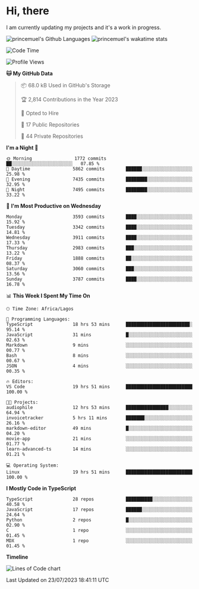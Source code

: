 # Hi, there

I am currently updating my projects and it's a work in progress.

![princemuel's Github Languages](https://github-readme-stats.vercel.app/api/top-langs/?username=princemuel&text_color=586069&layout=compact&hide_border=true&title_color=0366d6&count_private=true&include_all_commits=true&theme=tokyonight&show_icons=true)
![princemuel's wakatime stats](https://github-readme-stats.vercel.app/api/wakatime?username=princemuel&text_color=586069&layout=compact&hide_border=true&title_color=0366d6&count_private=true&include_all_commits=true&theme=tokyonight&show_icons=true)

<!--START_SECTION:waka-->
![Code Time](http://img.shields.io/badge/Code%20Time-2%2C679%20hrs%203%20mins-blue)

![Profile Views](http://img.shields.io/badge/Profile%20Views-8-blue)

**🐱 My GitHub Data** 

> 📦 68.0 kB Used in GitHub's Storage 
 > 
> 🏆 2,814 Contributions in the Year 2023
 > 
> 💼 Opted to Hire
 > 
> 📜 17 Public Repositories 
 > 
> 🔑 44 Private Repositories 
 > 
**I'm a Night 🦉** 

```text
🌞 Morning                1772 commits        ██░░░░░░░░░░░░░░░░░░░░░░░   07.85 % 
🌆 Daytime                5862 commits        ██████░░░░░░░░░░░░░░░░░░░   25.98 % 
🌃 Evening                7435 commits        ████████░░░░░░░░░░░░░░░░░   32.95 % 
🌙 Night                  7495 commits        ████████░░░░░░░░░░░░░░░░░   33.22 % 
```
📅 **I'm Most Productive on Wednesday** 

```text
Monday                   3593 commits        ████░░░░░░░░░░░░░░░░░░░░░   15.92 % 
Tuesday                  3342 commits        ████░░░░░░░░░░░░░░░░░░░░░   14.81 % 
Wednesday                3911 commits        ████░░░░░░░░░░░░░░░░░░░░░   17.33 % 
Thursday                 2983 commits        ███░░░░░░░░░░░░░░░░░░░░░░   13.22 % 
Friday                   1888 commits        ██░░░░░░░░░░░░░░░░░░░░░░░   08.37 % 
Saturday                 3060 commits        ███░░░░░░░░░░░░░░░░░░░░░░   13.56 % 
Sunday                   3787 commits        ████░░░░░░░░░░░░░░░░░░░░░   16.78 % 
```


📊 **This Week I Spent My Time On** 

```text
🕑︎ Time Zone: Africa/Lagos

💬 Programming Languages: 
TypeScript               18 hrs 53 mins      ████████████████████████░   95.14 % 
JavaScript               31 mins             █░░░░░░░░░░░░░░░░░░░░░░░░   02.63 % 
Markdown                 9 mins              ░░░░░░░░░░░░░░░░░░░░░░░░░   00.77 % 
Bash                     8 mins              ░░░░░░░░░░░░░░░░░░░░░░░░░   00.67 % 
JSON                     4 mins              ░░░░░░░░░░░░░░░░░░░░░░░░░   00.35 % 

🔥 Editors: 
VS Code                  19 hrs 51 mins      █████████████████████████   100.00 % 

🐱‍💻 Projects: 
audiophile               12 hrs 53 mins      ████████████████░░░░░░░░░   64.94 % 
invoicetracker           5 hrs 11 mins       ███████░░░░░░░░░░░░░░░░░░   26.16 % 
markdown-editor          49 mins             █░░░░░░░░░░░░░░░░░░░░░░░░   04.20 % 
movie-app                21 mins             ░░░░░░░░░░░░░░░░░░░░░░░░░   01.77 % 
learn-advanced-ts        14 mins             ░░░░░░░░░░░░░░░░░░░░░░░░░   01.21 % 

💻 Operating System: 
Linux                    19 hrs 51 mins      █████████████████████████   100.00 % 
```

**I Mostly Code in TypeScript** 

```text
TypeScript               28 repos            ██████████░░░░░░░░░░░░░░░   40.58 % 
JavaScript               17 repos            ██████░░░░░░░░░░░░░░░░░░░   24.64 % 
Python                   2 repos             █░░░░░░░░░░░░░░░░░░░░░░░░   02.90 % 
C                        1 repo              ░░░░░░░░░░░░░░░░░░░░░░░░░   01.45 % 
MDX                      1 repo              ░░░░░░░░░░░░░░░░░░░░░░░░░   01.45 % 
```



**Timeline**

![Lines of Code chart](https://raw.githubusercontent.com/princemuel/princemuel/main/assets/bar_graph.png)


 Last Updated on 23/07/2023 18:41:11 UTC
<!--END_SECTION:waka-->
